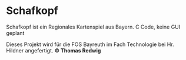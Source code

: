 # Schafkopf
Schafkopf ist ein Regionales Kartenspiel aus Bayern.
C Code, keine GUI geplant

Dieses Projekt wird für die FOS Bayreuth im Fach Technologie bei Hr. Hildner angefertigt.
**© Thomas Redwig**
